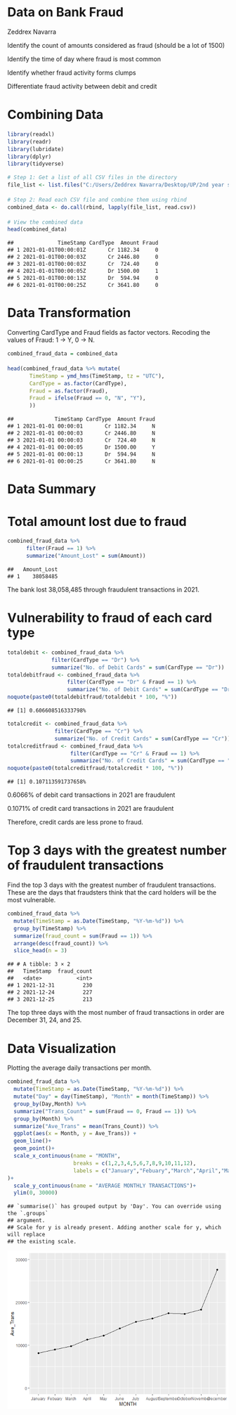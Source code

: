 Data on Bank Fraud
================
Zeddrex Navarra

Identify the count of amounts considered as fraud (should be a lot of
1500)

Identify the time of day where fraud is most common

Identify whether fraud activity forms clumps

Differentiate fraud activity between debit and credit

# Combining Data

``` r
library(readxl)
library(readr)
library(lubridate)
library(dplyr)
library(tidyverse)
```

``` r
# Step 1: Get a list of all CSV files in the directory
file_list <- list.files("C:/Users/Zeddrex Navarra/Desktop/UP/2nd year second sem/Stat 125/MP1/Fraud Data", pattern = "\\.csv$", full.names = TRUE)

# Step 2: Read each CSV file and combine them using rbind
combined_data <- do.call(rbind, lapply(file_list, read.csv))

# View the combined data
head(combined_data)
```

    ##              TimeStamp CardType  Amount Fraud
    ## 1 2021-01-01T00:00:01Z       Cr 1182.34     0
    ## 2 2021-01-01T00:00:03Z       Cr 2446.80     0
    ## 3 2021-01-01T00:00:03Z       Cr  724.40     0
    ## 4 2021-01-01T00:00:05Z       Dr 1500.00     1
    ## 5 2021-01-01T00:00:13Z       Dr  594.94     0
    ## 6 2021-01-01T00:00:25Z       Cr 3641.80     0

# Data Transformation

Converting CardType and Fraud fields as factor vectors. Recoding the
values of Fraud: 1 → Y, 0 → N.

``` r
combined_fraud_data = combined_data

head(combined_fraud_data %>% mutate(
       TimeStamp = ymd_hms(TimeStamp, tz = "UTC"),
       CardType = as.factor(CardType),
       Fraud = as.factor(Fraud),
       Fraud = ifelse(Fraud == 0, "N", "Y"),
       ))
```

    ##             TimeStamp CardType  Amount Fraud
    ## 1 2021-01-01 00:00:01       Cr 1182.34     N
    ## 2 2021-01-01 00:00:03       Cr 2446.80     N
    ## 3 2021-01-01 00:00:03       Cr  724.40     N
    ## 4 2021-01-01 00:00:05       Dr 1500.00     Y
    ## 5 2021-01-01 00:00:13       Dr  594.94     N
    ## 6 2021-01-01 00:00:25       Cr 3641.80     N

# Data Summary

# Total amount lost due to fraud

``` r
combined_fraud_data %>% 
      filter(Fraud == 1) %>%
      summarize("Amount_Lost" = sum(Amount))
```

    ##   Amount_Lost
    ## 1    38058485

The bank lost 38,058,485 through fraudulent transactions in 2021.

# Vulnerability to fraud of each card type

``` r
totaldebit <- combined_fraud_data %>%
              filter(CardType == "Dr") %>%
              summarize("No. of Debit Cards" = sum(CardType == "Dr"))
totaldebitfraud <- combined_fraud_data %>%
                   filter(CardType == "Dr" & Fraud == 1) %>%
                   summarize("No. of Debit Cards" = sum(CardType == "Dr"))
noquote(paste0(totaldebitfraud/totaldebit * 100, "%"))
```

    ## [1] 0.606608516333798%

``` r
totalcredit <- combined_fraud_data %>%
               filter(CardType == "Cr") %>%
               summarize("No. of Credit Cards" = sum(CardType == "Cr"))
totalcreditfraud <- combined_fraud_data %>%
                    filter(CardType == "Cr" & Fraud == 1) %>%
                    summarize("No. of Credit Cards" = sum(CardType == "Cr"))
noquote(paste0(totalcreditfraud/totalcredit * 100, "%"))
```

    ## [1] 0.107113591737658%

0.6066% of debit card transactions in 2021 are fraudulent

0.1071% of credit card transactions in 2021 are fraudulent

Therefore, credit cards are less prone to fraud.

# Top 3 days with the greatest number of fraudulent transactions

Find the top 3 days with the greatest number of fraudulent transactions.
These are the days that fraudsters think that the card holders will be
the most vulnerable.

``` r
combined_fraud_data %>%  
  mutate(TimeStamp = as.Date(TimeStamp, "%Y-%m-%d")) %>% 
  group_by(TimeStamp) %>%
  summarize(fraud_count = sum(Fraud == 1)) %>% 
  arrange(desc(fraud_count)) %>%
  slice_head(n = 3)
```

    ## # A tibble: 3 × 2
    ##   TimeStamp  fraud_count
    ##   <date>           <int>
    ## 1 2021-12-31         230
    ## 2 2021-12-24         227
    ## 3 2021-12-25         213

The top three days with the most number of fraud transactions in order
are December 31, 24, and 25.

# Data Visualization

Plotting the average daily transactions per month.

``` r
combined_fraud_data %>% 
  mutate(TimeStamp = as.Date(TimeStamp, "%Y-%m-%d")) %>% 
  mutate("Day" = day(TimeStamp), "Month" = month(TimeStamp)) %>% 
  group_by(Day,Month) %>% 
  summarize("Trans_Count" = sum(Fraud == 0, Fraud == 1)) %>%
  group_by(Month) %>%
  summarize("Ave_Trans" = mean(Trans_Count)) %>%
  ggplot(aes(x = Month, y = Ave_Trans)) +
  geom_line()+
  geom_point()+
  scale_x_continuous(name = "MONTH",
                     breaks = c(1,2,3,4,5,6,7,8,9,10,11,12),
                     labels = c("January","Febuary","March","April","May","June"      ,"July","August","September","October","November","December")
)+
  scale_y_continuous(name = "AVERAGE MONTHLY TRANSACTIONS")+
  ylim(0, 30000)
```

    ## `summarise()` has grouped output by 'Day'. You can override using the `.groups`
    ## argument.
    ## Scale for y is already present. Adding another scale for y, which will replace
    ## the existing scale.

![](4---Fraud_files/figure-gfm/unnamed-chunk-9-1.png)<!-- -->

